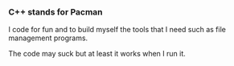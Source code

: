 ### C++ stands for Pacman

I code for fun and to build myself the tools that I need such as file management programs.

The code may suck but at least it works when I run it.
